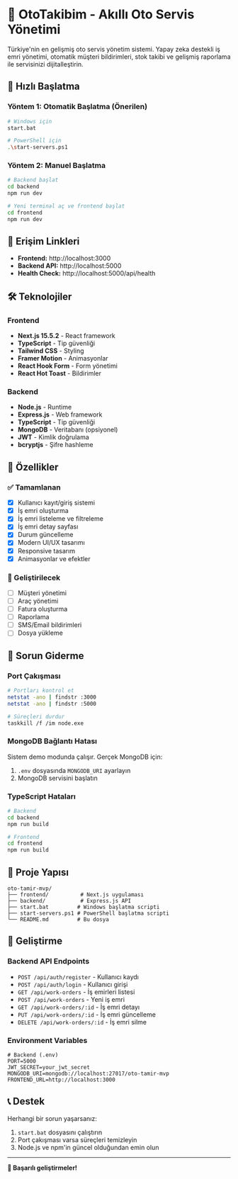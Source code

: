 # 🚗 OtoTakibim - Akıllı Oto Servis Yönetimi

Türkiye'nin en gelişmiş oto servis yönetim sistemi. Yapay zeka destekli iş emri yönetimi, otomatik müşteri bildirimleri, stok takibi ve gelişmiş raporlama ile servisinizi dijitalleştirin.

## 🚀 Hızlı Başlatma

### Yöntem 1: Otomatik Başlatma (Önerilen)
```bash
# Windows için
start.bat

# PowerShell için
.\start-servers.ps1
```

### Yöntem 2: Manuel Başlatma
```bash
# Backend başlat
cd backend
npm run dev

# Yeni terminal aç ve frontend başlat
cd frontend
npm run dev
```

## 📱 Erişim Linkleri

- **Frontend:** http://localhost:3000
- **Backend API:** http://localhost:5000
- **Health Check:** http://localhost:5000/api/health

## 🛠️ Teknolojiler

### Frontend
- **Next.js 15.5.2** - React framework
- **TypeScript** - Tip güvenliği
- **Tailwind CSS** - Styling
- **Framer Motion** - Animasyonlar
- **React Hook Form** - Form yönetimi
- **React Hot Toast** - Bildirimler

### Backend
- **Node.js** - Runtime
- **Express.js** - Web framework
- **TypeScript** - Tip güvenliği
- **MongoDB** - Veritabanı (opsiyonel)
- **JWT** - Kimlik doğrulama
- **bcryptjs** - Şifre hashleme

## 🎯 Özellikler

### ✅ Tamamlanan
- [x] Kullanıcı kayıt/giriş sistemi
- [x] İş emri oluşturma
- [x] İş emri listeleme ve filtreleme
- [x] İş emri detay sayfası
- [x] Durum güncelleme
- [x] Modern UI/UX tasarımı
- [x] Responsive tasarım
- [x] Animasyonlar ve efektler

### 🔄 Geliştirilecek
- [ ] Müşteri yönetimi
- [ ] Araç yönetimi
- [ ] Fatura oluşturma
- [ ] Raporlama
- [ ] SMS/Email bildirimleri
- [ ] Dosya yükleme

## 🐛 Sorun Giderme

### Port Çakışması
```bash
# Portları kontrol et
netstat -ano | findstr :3000
netstat -ano | findstr :5000

# Süreçleri durdur
taskkill /f /im node.exe
```

### MongoDB Bağlantı Hatası
Sistem demo modunda çalışır. Gerçek MongoDB için:
1. `.env` dosyasında `MONGODB_URI` ayarlayın
2. MongoDB servisini başlatın

### TypeScript Hataları
```bash
# Backend
cd backend
npm run build

# Frontend
cd frontend
npm run build
```

## 📁 Proje Yapısı

```
oto-tamir-mvp/
├── frontend/          # Next.js uygulaması
├── backend/           # Express.js API
├── start.bat         # Windows başlatma scripti
├── start-servers.ps1 # PowerShell başlatma scripti
└── README.md         # Bu dosya
```

## 🔧 Geliştirme

### Backend API Endpoints
- `POST /api/auth/register` - Kullanıcı kaydı
- `POST /api/auth/login` - Kullanıcı girişi
- `GET /api/work-orders` - İş emirleri listesi
- `POST /api/work-orders` - Yeni iş emri
- `GET /api/work-orders/:id` - İş emri detayı
- `PUT /api/work-orders/:id` - İş emri güncelleme
- `DELETE /api/work-orders/:id` - İş emri silme

### Environment Variables
```env
# Backend (.env)
PORT=5000
JWT_SECRET=your_jwt_secret
MONGODB_URI=mongodb://localhost:27017/oto-tamir-mvp
FRONTEND_URL=http://localhost:3000
```

## 📞 Destek

Herhangi bir sorun yaşarsanız:
1. `start.bat` dosyasını çalıştırın
2. Port çakışması varsa süreçleri temizleyin
3. Node.js ve npm'in güncel olduğundan emin olun

---

**🎉 Başarılı geliştirmeler!**
